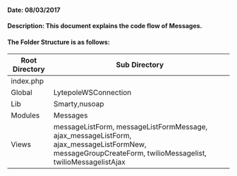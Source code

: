 #### Date: 08/03/2017

#### Description: This document explains the code flow of Messages.

#### The Folder Structure is as follows:

 Root Directory | Sub Directory 
------------ | -------------
index.php | 
Global | LytepoleWSConnection
Lib | Smarty,nusoap
Modules | Messages
Views | messageListForm, messageListFormMessage, ajax_messageListForm, ajax_messageListFormNew, messageGroupCreateForm, twilioMessagelist, twilioMessagelistAjax
